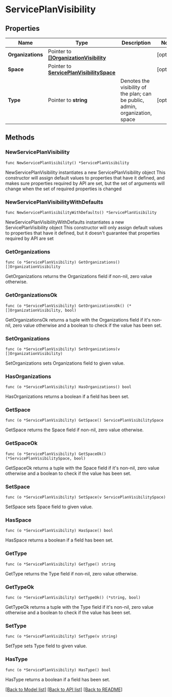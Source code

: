 # ServicePlanVisibility

## Properties

Name | Type | Description | Notes
------------ | ------------- | ------------- | -------------
**Organizations** | Pointer to [**[]OrganizationVisibility**](OrganizationVisibility.md) |  | [optional] 
**Space** | Pointer to [**ServicePlanVisibilitySpace**](ServicePlanVisibilitySpace.md) |  | [optional] 
**Type** | Pointer to **string** | Denotes the visibility of the plan; can be public, admin, organization, space | [optional] 

## Methods

### NewServicePlanVisibility

`func NewServicePlanVisibility() *ServicePlanVisibility`

NewServicePlanVisibility instantiates a new ServicePlanVisibility object
This constructor will assign default values to properties that have it defined,
and makes sure properties required by API are set, but the set of arguments
will change when the set of required properties is changed

### NewServicePlanVisibilityWithDefaults

`func NewServicePlanVisibilityWithDefaults() *ServicePlanVisibility`

NewServicePlanVisibilityWithDefaults instantiates a new ServicePlanVisibility object
This constructor will only assign default values to properties that have it defined,
but it doesn't guarantee that properties required by API are set

### GetOrganizations

`func (o *ServicePlanVisibility) GetOrganizations() []OrganizationVisibility`

GetOrganizations returns the Organizations field if non-nil, zero value otherwise.

### GetOrganizationsOk

`func (o *ServicePlanVisibility) GetOrganizationsOk() (*[]OrganizationVisibility, bool)`

GetOrganizationsOk returns a tuple with the Organizations field if it's non-nil, zero value otherwise
and a boolean to check if the value has been set.

### SetOrganizations

`func (o *ServicePlanVisibility) SetOrganizations(v []OrganizationVisibility)`

SetOrganizations sets Organizations field to given value.

### HasOrganizations

`func (o *ServicePlanVisibility) HasOrganizations() bool`

HasOrganizations returns a boolean if a field has been set.

### GetSpace

`func (o *ServicePlanVisibility) GetSpace() ServicePlanVisibilitySpace`

GetSpace returns the Space field if non-nil, zero value otherwise.

### GetSpaceOk

`func (o *ServicePlanVisibility) GetSpaceOk() (*ServicePlanVisibilitySpace, bool)`

GetSpaceOk returns a tuple with the Space field if it's non-nil, zero value otherwise
and a boolean to check if the value has been set.

### SetSpace

`func (o *ServicePlanVisibility) SetSpace(v ServicePlanVisibilitySpace)`

SetSpace sets Space field to given value.

### HasSpace

`func (o *ServicePlanVisibility) HasSpace() bool`

HasSpace returns a boolean if a field has been set.

### GetType

`func (o *ServicePlanVisibility) GetType() string`

GetType returns the Type field if non-nil, zero value otherwise.

### GetTypeOk

`func (o *ServicePlanVisibility) GetTypeOk() (*string, bool)`

GetTypeOk returns a tuple with the Type field if it's non-nil, zero value otherwise
and a boolean to check if the value has been set.

### SetType

`func (o *ServicePlanVisibility) SetType(v string)`

SetType sets Type field to given value.

### HasType

`func (o *ServicePlanVisibility) HasType() bool`

HasType returns a boolean if a field has been set.


[[Back to Model list]](../README.md#documentation-for-models) [[Back to API list]](../README.md#documentation-for-api-endpoints) [[Back to README]](../README.md)


